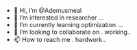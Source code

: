 - 👋 Hi, I’m @Ademusmeal
- 👀 I’m interested in researcher  ...
- 🌱 I’m currently learning optimization ...
- 💞️ I’m looking to collaborate on . working..
- 📫 How to reach me . hardwork..

<!---
Ademusmeal/Ademusmeal is a ✨ special ✨ repository because its `README.md` (this file) appears on your GitHub profile.
You can click the Preview link to take a look at your changes.
--->
